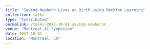 ```yaml
---
title: "Saving Newborn Lives at Birth using Machine Learning"
collection: talks
type: "Contributed"
permalink: /talks/2017-10-01-saving-newborns
venue: "Montreal AI Symposium"
date: 2017-10-01
location: "Montreal, CA"
---
```


